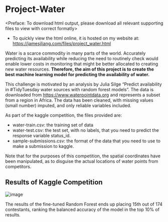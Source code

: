 # Project-Water

<Preface: To download html output, please download all relevant supporting files to view with correct formatly>
- To quickly view the html online, it is hosted on my website at: https://jamesjliang.com/files/project_water.html

Water is a scarce commodity in many parts of the world. Accurately predicting its availability while reducing the need to routinely check would enable lower costs in monitoring that might be better allocated to creating new water resources. **Therefore, the aim of this project is to create the best machine learning model for predicting the availability of water.**

This challenge is motivated by an analysis by Julia Silge “Predict availability in #TidyTuesday water sources with random forest models”. The data is downloaded from https://www.waterpointdata.org and represents a subset from a region in Africa. The data has been cleaned, with missing values (small number) imputed, and only reliable variables included.

As part of the kaggle competition, the files provided are:

- water-train.csv: the training set of data
- water-test.csv: the test set, with no labels, that you need to predict the response variable status_id.
- sample-submissions.csv: the format of the data that you need to use to make a submission to kaggle.

Note that for the purposes of this competition, the spatial coordinates have been manipulated, as to disguise the actual locations of water points from competitors.

## Results of Kaggle Competition
![image](https://github.com/jamesjliang/Project-Water/assets/161998923/d1bf7390-c9c9-4003-9e54-cc58972cae04)

The results of the fine-tuned Random Forest ends up placing 15th out of 174 contestants, ranking the balanced accuracy of the model in the top 10% of results.
